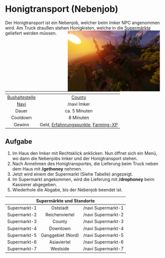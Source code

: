 # Honigtransport (Nebenjob)
Der Honigtransport ist ein Nebenjob, welcher beim Imker NPC angenommen wird. Am Truck draußen stehen Honigkisten, welche in die [Supermärkte](../../pages/biz/supermarkt.md) geliefert werden müssen. <img align="right" width="300" eight="150" src="../../../assets/image/nebenjobs/Imker.png">

| <!-- --> | <!-- --> |
| :-: | :-: |
| [Bushaltestelle](../../pages/öpnv/bus.md) | [County](../../pages/gebiete/county.md) |
| [Navi](../../pages/allgemein/navigation.md) | /navi Imker |
| Dauer | ca. 5 Minuten |
| Cooldown | 8 Minuten |
| Gewinn | Geld, [Erfahnrungspunkte](../../pages/allgemein/level.md), [Farming-XP](../../pages/skills/farming.md) |

## Aufgabe
1. Im Haus den Imker mit Rechtsklick anklicken. Nun öffnet sich ein Menü, wo dann die Nebenjobs Imker und der Honigtransport stehen.
2. Nach Annehmen des Honigtransportes, die Lieferung beim Truck neben dem Haus mit **/gethoney** nehmen.
3. Jetzt wird einem der Supermarkt (Siehe Tabelle) angezeigt.
4. Im Supermarkt angekommen, wird die Lieferung mit **/drophoney** beim Kassierer abgegeben.
5. Wiederhole die Abgabe, bis der Nebenjob beendet ist.
   
<table>
  <thead>
    <tr>
      <th colspan=3 align="center"> Supermärkte und Standorte</th>
    </tr>
  </thead>
  <tbody>
    <tr>
      <td align="center"> Supermarkt-1 </td>
      <td align="center"> Oststadt </td>
      <td align="center"> /navi Supermarkt-1 </td>
    </tr>
    <tr>
      <td align="center"> Supermarkt-2 </td>
      <td align="center"> Reichenviertel </td>
       <td align="center"> /navi Supermarkt-2 </td>
    </tr>
     <tr>
      <td align="center"> Supermarkt-3 </td>
      <td align="center"> County </td>
        <td align="center"> /navi Supermarkt-3 </td>
    </tr>
     <tr>
      <td align="center"> Supermarkt-4 </td>
      <td align="center"> Downtown </td>
        <td align="center"> /navi Supermarkt-4 </td>
    </tr>
     <tr>
      <td align="center"> Supermarkt-5 </td>
      <td align="center"> Ganggebiet (Nord) </td>
        <td align="center"> /navi Supermarkt-5 </td>
    </tr>
     <tr>
      <td align="center"> Supermarkt-6 </td>
      <td align="center"> Asiaviertel </td>
        <td align="center"> /navi Supermarkt-6 </td>
    </tr>
     <tr>
      <td align="center"> Supermarkt-7 </td>
      <td align="center"> Westside </td>
        <td align="center"> /navi Supermarkt-7 </td>
    </tr>
  </tbody>
</table>
